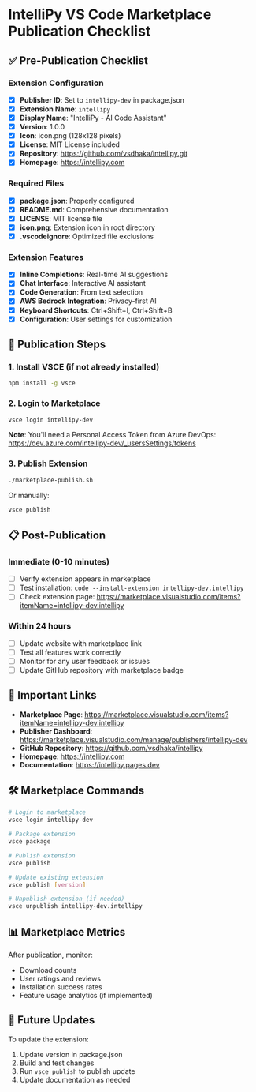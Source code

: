 # IntelliPy VS Code Marketplace Publication Checklist

## ✅ Pre-Publication Checklist

### Extension Configuration
- [x] **Publisher ID**: Set to `intellipy-dev` in package.json
- [x] **Extension Name**: `intellipy` 
- [x] **Display Name**: "IntelliPy - AI Code Assistant"
- [x] **Version**: 1.0.0
- [x] **Icon**: icon.png (128x128 pixels)
- [x] **License**: MIT License included
- [x] **Repository**: https://github.com/vsdhaka/intellipy.git
- [x] **Homepage**: https://intellipy.com

### Required Files
- [x] **package.json**: Properly configured
- [x] **README.md**: Comprehensive documentation
- [x] **LICENSE**: MIT license file
- [x] **icon.png**: Extension icon in root directory
- [x] **.vscodeignore**: Optimized file exclusions

### Extension Features
- [x] **Inline Completions**: Real-time AI suggestions
- [x] **Chat Interface**: Interactive AI assistant
- [x] **Code Generation**: From text selection
- [x] **AWS Bedrock Integration**: Privacy-first AI
- [x] **Keyboard Shortcuts**: Ctrl+Shift+I, Ctrl+Shift+B
- [x] **Configuration**: User settings for customization

## 🚀 Publication Steps

### 1. Install VSCE (if not already installed)
```bash
npm install -g vsce
```

### 2. Login to Marketplace
```bash
vsce login intellipy-dev
```
**Note**: You'll need a Personal Access Token from Azure DevOps:
https://dev.azure.com/intellipy-dev/_usersSettings/tokens

### 3. Publish Extension
```bash
./marketplace-publish.sh
```

Or manually:
```bash
vsce publish
```

## 📋 Post-Publication

### Immediate (0-10 minutes)
- [ ] Verify extension appears in marketplace
- [ ] Test installation: `code --install-extension intellipy-dev.intellipy`
- [ ] Check extension page: https://marketplace.visualstudio.com/items?itemName=intellipy-dev.intellipy

### Within 24 hours
- [ ] Update website with marketplace link
- [ ] Test all features work correctly
- [ ] Monitor for any user feedback or issues
- [ ] Update GitHub repository with marketplace badge

## 🔗 Important Links

- **Marketplace Page**: https://marketplace.visualstudio.com/items?itemName=intellipy-dev.intellipy
- **Publisher Dashboard**: https://marketplace.visualstudio.com/manage/publishers/intellipy-dev
- **GitHub Repository**: https://github.com/vsdhaka/intellipy
- **Homepage**: https://intellipy.com
- **Documentation**: https://intellipy.pages.dev

## 🛠️ Marketplace Commands

```bash
# Login to marketplace
vsce login intellipy-dev

# Package extension
vsce package

# Publish extension
vsce publish

# Update existing extension
vsce publish [version]

# Unpublish extension (if needed)
vsce unpublish intellipy-dev.intellipy
```

## 📊 Marketplace Metrics

After publication, monitor:
- Download counts
- User ratings and reviews
- Installation success rates
- Feature usage analytics (if implemented)

## 🔄 Future Updates

To update the extension:
1. Update version in package.json
2. Build and test changes
3. Run `vsce publish` to publish update
4. Update documentation as needed
